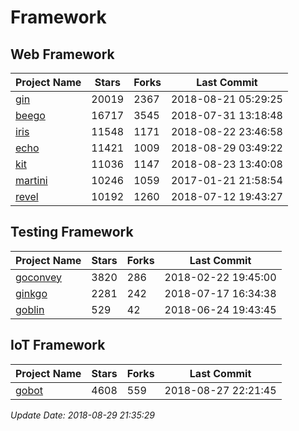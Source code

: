 # Framework

## Web Framework

| Project Name | Stars | Forks | Last Commit |
| ------------ | ----- | ----- | ----------- |
| [gin](https://github.com/gin-gonic/gin) | 20019 | 2367 | 2018-08-21 05:29:25 |
| [beego](https://github.com/astaxie/beego) | 16717 | 3545 | 2018-07-31 13:18:48 |
| [iris](https://github.com/kataras/iris) | 11548 | 1171 | 2018-08-22 23:46:58 |
| [echo](https://github.com/labstack/echo) | 11421 | 1009 | 2018-08-29 03:49:22 |
| [kit](https://github.com/go-kit/kit) | 11036 | 1147 | 2018-08-23 13:40:08 |
| [martini](https://github.com/go-martini/martini) | 10246 | 1059 | 2017-01-21 21:58:54 |
| [revel](https://github.com/revel/revel) | 10192 | 1260 | 2018-07-12 19:43:27 |

## Testing Framework

| Project Name | Stars | Forks | Last Commit |
| ------------ | ----- | ----- | ----------- |
| [goconvey](https://github.com/smartystreets/goconvey) | 3820 | 286 | 2018-02-22 19:45:00 |
| [ginkgo](https://github.com/onsi/ginkgo) | 2281 | 242 | 2018-07-17 16:34:38 |
| [goblin](https://github.com/franela/goblin) | 529 | 42 | 2018-06-24 19:43:45 |

## IoT Framework

| Project Name | Stars | Forks | Last Commit |
| ------------ | ----- | ----- | ----------- |
| [gobot](https://github.com/hybridgroup/gobot) | 4608 | 559 | 2018-08-27 22:21:45 |

*Update Date: 2018-08-29 21:35:29*
